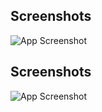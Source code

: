 
## Screenshots

![App Screenshot](./screenshot1)

## Screenshots

![App Screenshot](./screenshot2)

